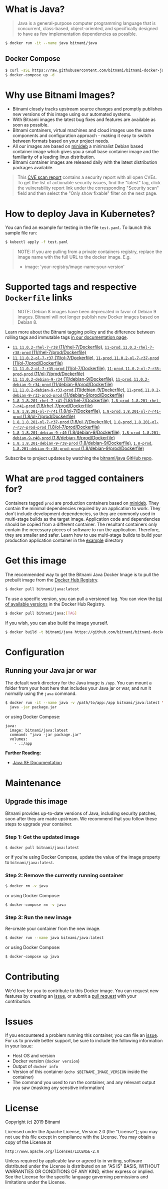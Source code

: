 # What is Java?

> Java is a general-purpose computer programming language that is concurrent, class-based, object-oriented, and specifically designed to have as few implementation dependencies as possible.

```bash
$ docker run -it --name java bitnami/java
```

## Docker Compose

```bash
$ curl -sSL https://raw.githubusercontent.com/bitnami/bitnami-docker-java/master/docker-compose.yml > docker-compose.yml
$ docker-compose up -d
```

# Why use Bitnami Images?

* Bitnami closely tracks upstream source changes and promptly publishes new versions of this image using our automated systems.
* With Bitnami images the latest bug fixes and features are available as soon as possible.
* Bitnami containers, virtual machines and cloud images use the same components and configuration approach - making it easy to switch between formats based on your project needs.
* All our images are based on [minideb](https://github.com/bitnami/minideb) a minimalist Debian based container image which gives you a small base container image and the familiarity of a leading linux distribution.
* Bitnami container images are released daily with the latest distribution packages available.


> This [CVE scan report](https://quay.io/repository/bitnami/java?tab=tags) contains a security report with all open CVEs. To get the list of actionable security issues, find the "latest" tag, click the vulnerability report link under the corresponding "Security scan" field and then select the "Only show fixable" filter on the next page.

# How to deploy Java in Kubernetes?

You can find an example for testing in the file `test.yaml`. To launch this sample file run:

```bash
$ kubectl apply -f test.yaml
```

> NOTE: If you are pulling from a private containers registry, replace the image name with the full URL to the docker image. E.g.
>
> - image: 'your-registry/image-name:your-version'

# Supported tags and respective `Dockerfile` links

> NOTE: Debian 8 images have been deprecated in favor of Debian 9 images. Bitnami will not longer publish new Docker images based on Debian 8.

Learn more about the Bitnami tagging policy and the difference between rolling tags and immutable tags [in our documentation page](https://docs.bitnami.com/containers/how-to/understand-rolling-tags-containers/).


- [`11`, `11.0.2-rhel-7-r38` (11/rhel-7/Dockerfile)](https://github.com/bitnami/bitnami-docker-java/blob/11.0.2-rhel-7-r38/11/rhel-7/Dockerfile), [`11-prod`, `11.0.2-rhel-7-r38-prod` (11/rhel-7/prod/Dockerfile)](https://github.com/bitnami/bitnami-docker-java/blob/11.0.2-rhel-7-r38/11/rhel-7/prod/Dockerfile)
- [`11`, `11.0.2-ol-7-r37` (11/ol-7/Dockerfile)](https://github.com/bitnami/bitnami-docker-java/blob/11.0.2-ol-7-r37/11/ol-7/Dockerfile), [`11-prod`, `11.0.2-ol-7-r37-prod` (11/ol-7/prod/Dockerfile)](https://github.com/bitnami/bitnami-docker-java/blob/11.0.2-ol-7-r37/11/ol-7/prod/Dockerfile)
- [`11`, `11.0.2-ol-7-r35-prod` (11/ol-7/Dockerfile)](https://github.com/bitnami/bitnami-docker-java/blob/11.0.2-ol-7-r35-prod/11/ol-7/Dockerfile), [`11-prod`, `11.0.2-ol-7-r35-prod-prod` (11/ol-7/prod/Dockerfile)](https://github.com/bitnami/bitnami-docker-java/blob/11.0.2-ol-7-r35-prod/11/ol-7/prod/Dockerfile)
- [`11`, `11.0.2-debian-9-r34` (11/debian-9/Dockerfile)](https://github.com/bitnami/bitnami-docker-java/blob/11.0.2-debian-9-r34/11/debian-9/Dockerfile), [`11-prod`, `11.0.2-debian-9-r34-prod` (11/debian-9/prod/Dockerfile)](https://github.com/bitnami/bitnami-docker-java/blob/11.0.2-debian-9-r34/11/debian-9/prod/Dockerfile)
- [`11`, `11.0.2-debian-9-r33-prod` (11/debian-9/Dockerfile)](https://github.com/bitnami/bitnami-docker-java/blob/11.0.2-debian-9-r33-prod/11/debian-9/Dockerfile), [`11-prod`, `11.0.2-debian-9-r33-prod-prod` (11/debian-9/prod/Dockerfile)](https://github.com/bitnami/bitnami-docker-java/blob/11.0.2-debian-9-r33-prod/11/debian-9/prod/Dockerfile)
- [`1.8`, `1.8.201-rhel-7-r41` (1.8/rhel-7/Dockerfile)](https://github.com/bitnami/bitnami-docker-java/blob/1.8.201-rhel-7-r41/1.8/rhel-7/Dockerfile), [`1.8-prod`, `1.8.201-rhel-7-r41-prod` (1.8/rhel-7/prod/Dockerfile)](https://github.com/bitnami/bitnami-docker-java/blob/1.8.201-rhel-7-r41/1.8/rhel-7/prod/Dockerfile)
- [`1.8`, `1.8.201-ol-7-r41` (1.8/ol-7/Dockerfile)](https://github.com/bitnami/bitnami-docker-java/blob/1.8.201-ol-7-r41/1.8/ol-7/Dockerfile), [`1.8-prod`, `1.8.201-ol-7-r41-prod` (1.8/ol-7/prod/Dockerfile)](https://github.com/bitnami/bitnami-docker-java/blob/1.8.201-ol-7-r41/1.8/ol-7/prod/Dockerfile)
- [`1.8`, `1.8.201-ol-7-r37-prod` (1.8/ol-7/Dockerfile)](https://github.com/bitnami/bitnami-docker-java/blob/1.8.201-ol-7-r37-prod/1.8/ol-7/Dockerfile), [`1.8-prod`, `1.8.201-ol-7-r37-prod-prod` (1.8/ol-7/prod/Dockerfile)](https://github.com/bitnami/bitnami-docker-java/blob/1.8.201-ol-7-r37-prod/1.8/ol-7/prod/Dockerfile)
- [`1.8`, `1.8.201-debian-9-r40` (1.8/debian-9/Dockerfile)](https://github.com/bitnami/bitnami-docker-java/blob/1.8.201-debian-9-r40/1.8/debian-9/Dockerfile), [`1.8-prod`, `1.8.201-debian-9-r40-prod` (1.8/debian-9/prod/Dockerfile)](https://github.com/bitnami/bitnami-docker-java/blob/1.8.201-debian-9-r40/1.8/debian-9/prod/Dockerfile)
- [`1.8`, `1.8.201-debian-9-r38-prod` (1.8/debian-9/Dockerfile)](https://github.com/bitnami/bitnami-docker-java/blob/1.8.201-debian-9-r38-prod/1.8/debian-9/Dockerfile), [`1.8-prod`, `1.8.201-debian-9-r38-prod-prod` (1.8/debian-9/prod/Dockerfile)](https://github.com/bitnami/bitnami-docker-java/blob/1.8.201-debian-9-r38-prod/1.8/debian-9/prod/Dockerfile)

Subscribe to project updates by watching the [bitnami/java GitHub repo](https://github.com/bitnami/bitnami-docker-java).

# What are `prod` tagged containers for?

Containers tagged `prod` are production containers based on [minideb](https://github.com/bitnami/minideb). They contain the minimal dependencies required by an application to work.
They don't include development dependencies, so they are commonly used in multi-stage builds as the target image. Application code and dependencies should be copied from a different container.
The resultant containers only contain the necessary pieces of software to run the application. Therefore, they are smaller and safer.
Learn how to use multi-stage builds to build your production application container in the [example](/example) directory

# Get this image

The recommended way to get the Bitnami Java Docker Image is to pull the prebuilt image from the [Docker Hub Registry](https://hub.docker.com/r/bitnami/java).

```bash
$ docker pull bitnami/java:latest
```

To use a specific version, you can pull a versioned tag. You can view the [list of available versions](https://hub.docker.com/r/bitnami/java/tags/) in the Docker Hub Registry.

```bash
$ docker pull bitnami/java:[TAG]
```

If you wish, you can also build the image yourself.

```bash
$ docker build -t bitnami/java https://github.com/bitnami/bitnami-docker-java.git
```

# Configuration

## Running your Java jar or war

The default work directory for the Java image is `/app`. You can mount a folder from your host here that includes your Java jar or war, and run it normally using the `java` command.

```bash
$ docker run -it --name java -v /path/to/app:/app bitnami/java:latest \
  java -jar package.jar
```

or using Docker Compose:

```
java:
  image: bitnami/java:latest
  command: "java -jar package.jar"
  volumes:
    - .:/app
```

**Further Reading:**

  - [Java SE Documentation](https://docs.oracle.com/javase/8/docs/api/)

# Maintenance

## Upgrade this image

Bitnami provides up-to-date versions of Java, including security patches, soon after they are made upstream. We recommend that you follow these steps to upgrade your container.

### Step 1: Get the updated image

```bash
$ docker pull bitnami/java:latest
```

or if you're using Docker Compose, update the value of the image property to `bitnami/java:latest`.

### Step 2: Remove the currently running container

```bash
$ docker rm -v java
```

or using Docker Compose:

```bash
$ docker-compose rm -v java
```

### Step 3: Run the new image

Re-create your container from the new image.

```bash
$ docker run --name java bitnami/java:latest
```

or using Docker Compose:

```bash
$ docker-compose up java
```

# Contributing

We'd love for you to contribute to this Docker image. You can request new features by creating an [issue](https://github.com/bitnami/bitnami-docker-java/issues), or submit a [pull request](https://github.com/bitnami/bitnami-docker-java/pulls) with your contribution.

# Issues

If you encountered a problem running this container, you can file an [issue](https://github.com/bitnami/bitnami-docker-java/issues). For us to provide better support, be sure to include the following information in your issue:

- Host OS and version
- Docker version (`docker version`)
- Output of `docker info`
- Version of this container (`echo $BITNAMI_IMAGE_VERSION` inside the container)
- The command you used to run the container, and any relevant output you saw (masking any sensitive
information)

# License

Copyright (c) 2019 Bitnami

Licensed under the Apache License, Version 2.0 (the "License");
you may not use this file except in compliance with the License.
You may obtain a copy of the License at

    http://www.apache.org/licenses/LICENSE-2.0

Unless required by applicable law or agreed to in writing, software
distributed under the License is distributed on an "AS IS" BASIS,
WITHOUT WARRANTIES OR CONDITIONS OF ANY KIND, either express or implied.
See the License for the specific language governing permissions and
limitations under the License.
